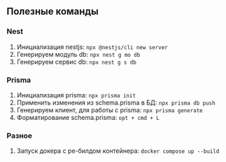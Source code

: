 ## Полезные команды


### Nest
1. Инициализация nestjs: `npx @nestjs/cli new server`
2. Генерируем модуль db: `npx nest g mo db`
3. Генерируем сервис db: `npx nest g s db`

### Prisma
1. Инициализация prisma: `npx prisma init`
2. Применить изменения из schema.prisma в БД: `npx prisma db push`
3. Генерируем клиент, для работы с prisma: `npx prisma generate`
4. Форматирование schema.prisma: `opt + cmd + L`

### Разное
1. Запуск докера с ре-билдом контейнера: `docker compose up --build`
